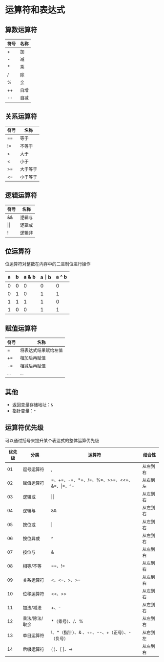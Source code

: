 # 运算符和表达式

## 算数运算符

<table style="font-size: 14px; line-height: 20px;">
<thead>
  <tr>
    <th style="width: auto;">符号</th>
    <th style="width: auto;">名称</th>
  </tr>
</thead>
<tbody>
  <tr>
    <td>+</td>
    <td>加</td>
  </tr>
  <tr>
    <td>-</td>
    <td>减</td>
  </tr>
  <tr>
    <td>*</td>
    <td>乘</td>
  </tr>
  <tr>
    <td>/</td>
    <td>除</td>
  </tr>
  <tr>
    <td>%</td>
    <td>余</td>
  </tr>
  <tr>
    <td>++</td>
    <td>自增</td>
  </tr>
  <tr>
    <td>--</td>
    <td>自减</td>
  </tr>
</tbody>
</table>


## 关系运算符

<table style="font-size: 14px; line-height: 20px;">
<thead>
  <tr>
    <th style="width: auto;">符号</th>
    <th style="width: auto;">名称</th>
  </tr>
</thead>
<tbody>
  <tr>
    <td>==</td>
    <td>等于</td>
  </tr>
  <tr>
    <td>!=</td>
    <td>不等于</td>
  </tr>
  <tr>
    <td>></td>
    <td>大于</td>
  </tr>
  <tr>
    <td><</td>
    <td>小于</td>
  </tr>
  <tr>
    <td>>=</td>
    <td>大于等于</td>
  </tr>
  <tr>
    <td><=</td>
    <td>小于等于</td>
  </tr>
</tbody>
</table>

## 逻辑运算符

<table style="font-size: 14px; line-height: 20px;">
<thead>
  <tr>
    <th style="width: auto;">符号</th>
    <th style="width: auto;">名称</th>
  </tr>
</thead>
<tbody>
  <tr>
    <td>&&</td>
    <td>逻辑与</td>
  </tr>
  <tr>
    <td>||</td>
    <td>逻辑或</td>
  </tr>
  <tr>
    <td>!</td>
    <td>逻辑非</td>
  </tr>
</tbody>
</table>

## 位运算符

位运算符对整数在内存中的二进制位进行操作

| a   | b   | a & b | a｜b | a ^ b |
|-----|-----|-------|-----|-------|
| 0   | 0   | 0     | 0   | 0     |
| 0   | 1   | 0     | 1   | 1     |
| 1   | 1   | 1     | 1   | 0     |
| 1   | 0   | 0     | 1   | 1     |

## 赋值运算符

<table style="font-size: 14px; line-height: 20px;">
<thead>
  <tr>
    <th style="width: auto;">符号</th>
    <th style="width: auto;">名称</th>
  </tr>
</thead>
<tbody>
  <tr>
    <td>=</td>
    <td>将表达式结果赋给左值</td>
  </tr>
  <tr>
    <td>+=</td>
    <td>相加后再赋值</td>
  </tr>
  <tr>
    <td>-=</td>
    <td>相减后再赋值</td>
  </tr>
  <tr>
    <td>...</td>
    <td>...</td>
  </tr>
</tbody>
</table>

## 其他

- 返回变量存储地址：`&`
- 指针变量：`*`

## 运算符优先级

可以通过括号来提升某个表达式的整体运算优先级

<table style="font-size: 14px; line-height: 20px;">
<thead>
  <tr>
    <th style="width: auto;">优先级</th>
    <th style="width: auto;">分类</th>
    <th style="width: auto;">运算符</th>
    <th style="width: auto;">结合性</th>
  </tr>
</thead>
<tbody>
  <tr>
    <td>01</td>
    <td>逗号运算符</td>
    <td>,</td>
    <td>从左到右</td>
  </tr>
  <tr>
    <td>02</td>
    <td>赋值运算符</td>
    <td>=、+=、-=、*=、/=、%=、>>=、<<=、&=、|=、^=</td>
    <td>从右到左</td>
  </tr>
  <tr>
    <td>03</td>
    <td>逻辑或</td>
    <td>||</td>
    <td>从左到右</td>
  </tr>
  <tr>
    <td>04</td>
    <td>逻辑与</td>
    <td>&&</td>
    <td>从左到右</td>
  </tr>
  <tr>
    <td>05</td>
    <td>按位或</td>
    <td>|</td>
    <td>从左到右</td>
  </tr>
  <tr>
    <td>06</td>
    <td>按位异或</td>
    <td>^</td>
    <td>从左到右</td>
  </tr>
  <tr>
    <td>07</td>
    <td>按位与</td>
    <td>&</td>
    <td>从左到右</td>
  </tr>
  <tr>
    <td>08</td>
    <td>相等/不等</td>
    <td>==、!=</td>
    <td>从左到右</td>
  </tr>
  <tr>
    <td>09</td>
    <td>关系运算符</td>
    <td><、<=、>、>=</td>
    <td>从左到右</td>
  </tr>
  <tr>
    <td>10</td>
    <td>位移运算符</td>
    <td><<、>></td>
    <td>从左到右</td>
  </tr>
  <tr>
    <td>11</td>
    <td>加法/减法</td>
    <td>+、-</td>
    <td>从左到右</td>
  </tr>
  <tr>
    <td>12</td>
    <td>乘法/除法/取余</td>
    <td>*（乘号）、/、%</td>
    <td>从左到右</td>
  </tr>
  <tr>
    <td>13</td>
    <td>单目运算符</td>
    <td>!、*（指针）、& 、++、--、+（正号）、-（负号）</td>
    <td>从右到左</td>
  </tr>
  <tr>
    <td>14</td>
    <td>后缀运算符</td>
    <td>( )、[ ]、-></td>
    <td>从左到右</td>
  </tr>
</tbody>
</table>
